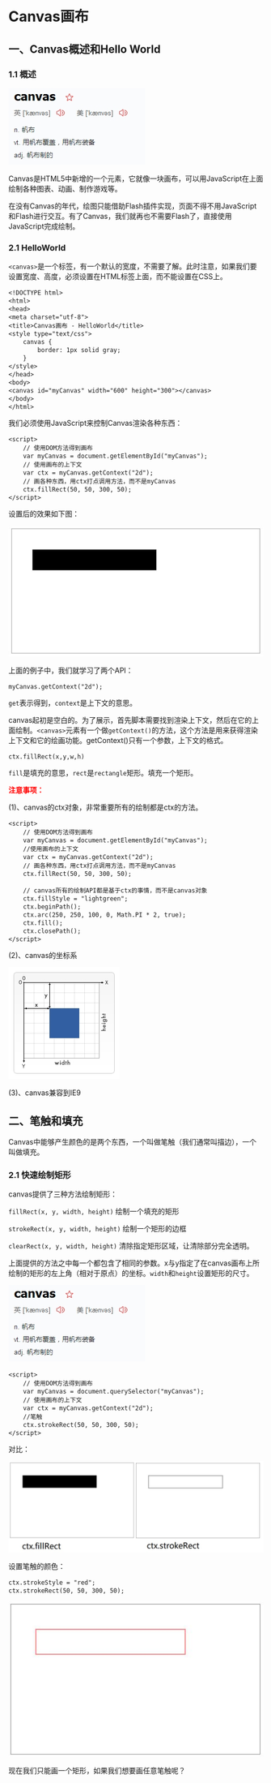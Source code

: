 # Canvas画布


## 一、Canvas概述和Hello World

### 1.1 概述

![canvas的坐标系](./img/canvas.jpg)

Canvas是HTML5中新增的一个元素，它就像一块画布，可以用JavaScript在上面绘制各种图表、动画、制作游戏等。

在没有Canvas的年代，绘图只能借助Flash插件实现，页面不得不用JavaScript和Flash进行交互。有了Canvas，我们就再也不需要Flash了，直接使用JavaScript完成绘制。

<!--
WebGL也使用<canvas>元素在网页上绘制硬件加速的3D图形。
Canvas在我们眼中是一个在面试中极度加分的项目，并且完整的去检验大家内功水平，全是面向对象。
-->

### 2.1 HelloWorld

`<canvas>`是一个标签，有一个默认的宽度，不需要了解。此时注意，如果我们要设置宽度、高度，必须设置在HTML标签上面，而不能设置在CSS上。

```
<!DOCTYPE html>
<html>
<head>
<meta charset="utf-8">
<title>Canvas画布 - HelloWorld</title>
<style type="text/css">
    canvas {
        border: 1px solid gray;
    }
</style>
</head>
<body>
<canvas id="myCanvas" width="600" height="300"></canvas>
</body>
</html>
```

我们必须使用JavaScript来控制Canvas渲染各种东西：

```
<script>
    // 使用DOM方法得到画布
    var myCanvas = document.getElementById("myCanvas");
    // 使用画布的上下文
    var ctx = myCanvas.getContext("2d");
    // 画各种东西，用ctx打点调用方法，而不是myCanvas
    ctx.fillRect(50, 50, 300, 50);
</script>
```

设置后的效果如下图：

![Canvas画布 - HelloWorld](./img/20190627000411.jpg)

上面的例子中，我们就学习了两个API：

```
myCanvas.getContext("2d");
```

`get`表示得到，`context`是上下文的意思。

canvas起初是空白的。为了展示，首先脚本需要找到渲染上下文，然后在它的上面绘制。`<canvas>`元素有一个做`getContext()`的方法，这个方法是用来获得渲染上下文和它的绘画功能。getContext()只有一个参数，上下文的格式。

```
ctx.fillRect(x,y,w,h)
```

`fill`是填充的意思，`rect`是`rectangle`矩形。填充一个矩形。


<span style="color: red;">**注意事项：**</span>

(1)、canvas的ctx对象，非常重要所有的绘制都是ctx的方法。

```
<script>
    // 使用DOM方法得到画布
    var myCanvas = document.getElementById("myCanvas");
    //使用画布的上下文
    var ctx = myCanvas.getContext("2d");
    // 画各种东西，用ctx打点调用方法，而不是myCanvas
    ctx.fillRect(50, 50, 300, 50);

    // canvas所有的绘制API都是基于ctx的事情，而不是canvas对象
    ctx.fillStyle = "lightgreen";
    ctx.beginPath();
    ctx.arc(250, 250, 100, 0, Math.PI * 2, true);
    ctx.fill();
    ctx.closePath();
</script>
```

(2)、canvas的坐标系

![canvas的坐标系](./img/canvas_coordinate.jpg)

(3)、canvas兼容到IE9


## 二、笔触和填充

Canvas中能够产生颜色的是两个东西，一个叫做笔触（我们通常叫描边），一个叫做填充。

### 2.1 快速绘制矩形

canvas提供了三种方法绘制矩形：

`fillRect(x, y, width, height)`     绘制一个填充的矩形

`strokeRect(x, y, width, height)`   绘制一个矩形的边框

`clearRect(x, y, width, height)`    清除指定矩形区域，让清除部分完全透明。

上面提供的方法之中每一个都包含了相同的参数。x与y指定了在canvas画布上所绘制的矩形的左上角（相对于原点）的坐标。`width`和`height`设置矩形的尺寸。

![stroke](./img/stroke.jpg)

```
<script>
    // 使用DOM方法得到画布
    var myCanvas = document.querySelector("myCanvas");
    // 使用画布的上下文
    var ctx = myCanvas.getContext("2d");
    //笔触
    ctx.strokeRect(50, 50, 300, 50);
</script>
```

对比：

![strokeRect](./img/strokeRect.jpg)

设置笔触的颜色：

```
ctx.strokeStyle = "red";
ctx.strokeRect(50, 50, 300, 50);
```
![strokeStyle](./img/strokeStyle.jpg)

现在我们只能画一个矩形，如果我们想要画任意笔触呢？